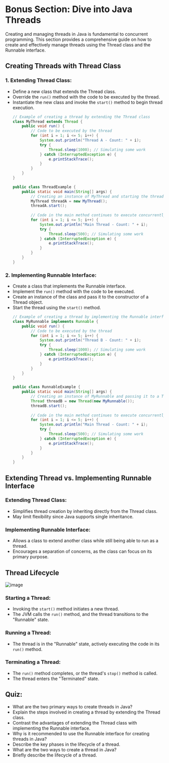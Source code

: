 # Bonus Section: Dive into Java Threads

Creating and managing threads in Java is fundamental to concurrent programming. 
This section provides a comprehensive guide on how to create and effectively manage threads using the Thread class and the Runnable interface.

## Creating Threads with Thread Class

### 1. Extending Thread Class:
* Define a new class that extends the Thread class.
* Override the `run()` method with the code to be executed by the thread.
* Instantiate the new class and invoke the `start()` method to begin thread execution.
  ```java
  // Example of creating a thread by extending the Thread class
  class MyThread extends Thread {
      public void run() {
          // Code to be executed by the thread
          for (int i = 1; i <= 5; i++) {
              System.out.println("Thread A - Count: " + i);
              try {
                  Thread.sleep(1000); // Simulating some work
              } catch (InterruptedException e) {
                  e.printStackTrace();
              }
          }
      }
  }
  
  public class ThreadExample {
      public static void main(String[] args) {
          // Creating an instance of MyThread and starting the thread
          MyThread threadA = new MyThread();
          threadA.start();
          
          // Code in the main method continues to execute concurrently with the thread
          for (int i = 1; i <= 5; i++) {
              System.out.println("Main Thread - Count: " + i);
              try {
                  Thread.sleep(500); // Simulating some work
              } catch (InterruptedException e) {
                  e.printStackTrace();
              }
          }
      }
  }
  
  ```
### 2. Implementing Runnable Interface:

* Create a class that implements the Runnable interface.
* Implement the `run()` method with the code to be executed.
* Create an instance of the class and pass it to the constructor of a Thread object.
* Start the thread using the `start()` method.
  ```java
  // Example of creating a thread by implementing the Runnable interface
  class MyRunnable implements Runnable {
      public void run() {
          // Code to be executed by the thread
          for (int i = 1; i <= 5; i++) {
              System.out.println("Thread B - Count: " + i);
              try {
                  Thread.sleep(1000); // Simulating some work
              } catch (InterruptedException e) {
                  e.printStackTrace();
              }
          }
      }
  }
  
  public class RunnableExample {
      public static void main(String[] args) {
          // Creating an instance of MyRunnable and passing it to a Thread
          Thread threadB = new Thread(new MyRunnable());
          threadB.start();
          
          // Code in the main method continues to execute concurrently with the thread
          for (int i = 1; i <= 5; i++) {
              System.out.println("Main Thread - Count: " + i);
              try {
                  Thread.sleep(500); // Simulating some work
              } catch (InterruptedException e) {
                  e.printStackTrace();
              }
          }
      }
  }

  ```

## Extending Thread vs. Implementing Runnable Interface

### Extending Thread Class:

* Simplifies thread creation by inheriting directly from the Thread class.
* May limit flexibility since Java supports single inheritance.

### Implementing Runnable Interface:

* Allows a class to extend another class while still being able to run as a thread.
* Encourages a separation of concerns, as the class can focus on its primary purpose.

## Thread Lifecycle

![image](https://github.com/dipjul/Courses-By-GPT/assets/20329508/8b116fa9-2610-4ac8-899e-83395790301e)


### Starting a Thread:

* Invoking the `start()` method initiates a new thread.
* The JVM calls the `run()` method, and the thread transitions to the "Runnable" state.

### Running a Thread:

* The thread is in the "Runnable" state, actively executing the code in its `run()` method.

### Terminating a Thread:

* The `run()` method completes, or the thread's `stop()` method is called.
* The thread enters the "Terminated" state.

## Quiz:

* What are the two primary ways to create threads in Java?
* Explain the steps involved in creating a thread by extending the Thread class.
* Contrast the advantages of extending the Thread class with implementing the Runnable interface.
* Why is it recommended to use the Runnable interface for creating threads in Java?
* Describe the key phases in the lifecycle of a thread.
* What are the two ways to create a thread in Java?
* Briefly describe the lifecycle of a thread.
